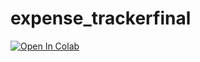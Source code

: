 # expense_trackerfinal
[![Open In Colab](https://colab.research.google.com/assets/colab-badge.svg)](
https://colab.research.google.com/github/<your-username>/expense-tracker/blob/main/expense_tracker.ipynb
)
